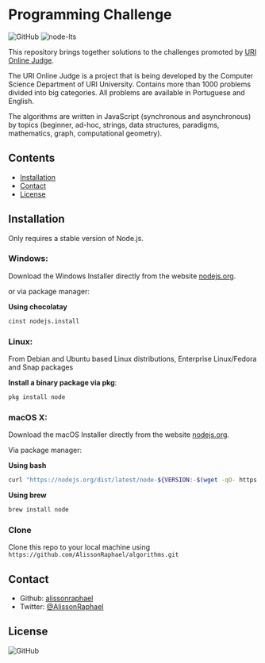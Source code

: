 # Programming Challenge

![GitHub](https://img.shields.io/github/license/AlissonRaphael/programming_challenge)
![node-lts](https://img.shields.io/node/v-lts/node-v)

This repository brings together solutions to the challenges promoted by [URI Online Judge](https://www.urionlinejudge.com.br/judge/en/categories).

The URI Online Judge is a project that is being developed by the Computer Science Department of URI University. Contains more than 1000 problems divided into big categories. All problems are available in Portuguese and English.

The algorithms are written in JavaScript (synchronous and asynchronous) by topics (beginner, ad-hoc, strings, data structures, paradigms, mathematics, graph, computational geometry).

## Contents
- [Installation](#installation)
- [Contact](#contact)
- [License](#license)

## Installation
Only requires a stable version of Node.js.

### Windows:

Download the Windows Installer directly from the website [nodejs.org](https://nodejs.org/en/).

or via package manager:

__Using chocolatay__
```sh
cinst nodejs.install
```

### Linux:

From Debian and Ubuntu based Linux distributions, Enterprise Linux/Fedora and Snap packages

__Install a binary package via pkg__:
```sh
pkg install node
```

### macOS X:

Download the macOS Installer directly from the website [nodejs.org](https://nodejs.org/en/).

Via package manager:

__Using bash__
```sh
curl "https://nodejs.org/dist/latest/node-${VERSION:-$(wget -qO- https://nodejs.org/dist/latest/ | sed -nE 's|.*>node-(.*)\.pkg</a>.*|\1|p')}.pkg" > "$HOME/Downloads/node-latest.pkg" && sudo installer -store -pkg "$HOME/Downloads/node-latest.pkg" -target "/"
```
__Using brew__
```sh
brew install node
```

### Clone

Clone this repo to your local machine using `https://github.com/AlissonRaphael/algorithms.git`

## Contact
- Github: [alissonraphael](https://gist.github.com/AlissonRaphael)
- Twitter: [@AlissonRaphaeI](@AlissonRaphaeI)

## License

![GitHub](https://img.shields.io/github/license/AlissonRaphael/programming_challenge)
